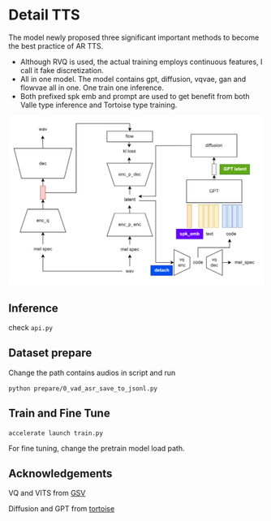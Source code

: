 # Detail TTS

The model newly proposed three significant important methods to become the best practice of AR TTS.

- Although RVQ is used, the actual training employs continuous features, I call it fake discretization.
- All in one model. The model contains gpt, diffusion, vqvae, gan and flowvae all in one. One train one inference.
- Both prefixed spk emb and prompt are used to get benefit from both Valle type inference and Tortoise type training.

![image](arch.png)

## Inference

check `api.py`

## Dataset prepare

Change the path contains audios in script and run

```
python prepare/0_vad_asr_save_to_jsonl.py
```

## Train and Fine Tune

```
accelerate launch train.py
```

For fine tuning, change the pretrain model load path.

## Acknowledgements

VQ and VITS from [GSV](https://github.com/RVC-Boss/GPT-SoVITS)

Diffusion and GPT from [tortoise](https://github.com/neonbjb/tortoise-tts)
